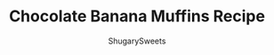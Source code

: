 ---
layout: ../../layouts/MarkdownPostLayout.astro
title: Chocolate Banana Muffins Recipe
author: ShugarySweets
pubDate: 2019-01-15
description: "Chocolate Banana Muffins are two delicious muffins in one. You&#x27;ll love the sweet flavor and duo of colors in this easy muffin recipe. Rich chocolate and moist banana combined."
image_url: https://www.shugarysweets.com/wp-content/uploads/2019/04/chocolate-banana-muffins-facebook.jpg
tags: ["Muffins","American"]
calories: 168
protein: 2
carbohydrates: 27
fats: 6
fiber: 1
ingredients: ["1/2 cup unsalted butter, softened","1 cup granulated sugar","1 large egg","1 teaspoon vanilla extract","3 medium bananas, mashed","1 1/2 cups all-purpose flour","1 teaspoon baking powder","1 teaspoon baking soda","1/2 teaspoon kosher salt","1/4 cup unsweetened baking cocoa"]
serves: 16
time: "26 minutes"
prepTime: "10 minutes"
instructions: ["In a large mixing bowl, beat butter with sugar until creamy. Add egg and vanilla. Add mashed banana (I use a stand mixer and just add the whole bananas, letting the mixer mash them).","Add flour, baking powder, baking soda and salt. Divide batter in half.","To one half of the batter, mix in the baking cocoa.","Prepare cupcake tin by greasing with baking spray. Drop 2 Tbsp of plain batter into each muffin. Then 2 Tbsp of chocolate batter into each muffin. Should make about 18 muffins.","Bake in a 350 degree oven for 16-18 minutes. Remove and cool on wire rack. Store in air tight container for up to 4 days, or freeze in ziploc freezer bag for one month. ENJOY."]
nutrition: ["168 calories","27 grams carbohydrates","27 milligrams cholesterol","6 grams fat","1 grams fiber","2 grams protein","4 grams saturated fat","154 milligrams sodium","15 grams sugar","0 grams trans fat","2 grams unsaturated fat"]
---
